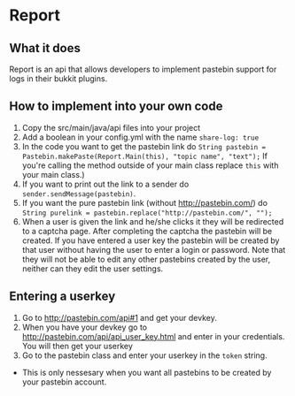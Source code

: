 # Report

## What it does
Report is an api that allows developers to implement pastebin support for logs in their bukkit plugins.

## How to implement into your own code

1. Copy the src/main/java/api files into your project
2. Add a boolean in your config.yml with the name `share-log: true`
3. In the code you want to get the pastebin link do `String pastebin = Pastebin.makePaste(Report.Main(this), "topic name", "text");` If you're calling the method outside of your main class replace `this` with your main class.)
4. If you want to print out the link to a sender do `sender.sendMessage(pastebin)`.
5. If you want the pure pastebin link (without http://pastebin.com/) do `String purelink = pastebin.replace("http://pastebin.com/", "");`
6. When a user is given the link and he/she clicks it they will be redirected to a captcha page. After completing the captcha the pastebin will be created. If you have entered a user key the pastebin will be created by that user without having the user to enter a login or password. Note that they will not be able to edit any other pastebins created by the user, neither can they edit the user settings.

## Entering a userkey
1. Go to http://pastebin.com/api#1 and get your devkey.
2. When you have your devkey go to http://pastebin.com/api/api_user_key.html and enter in your credentials. You will then get your userkey
2. Go to the pastebin class and enter your userkey in the `token` string.
* This is only nessesary when you want all pastebins to be created by your pastebin account.
